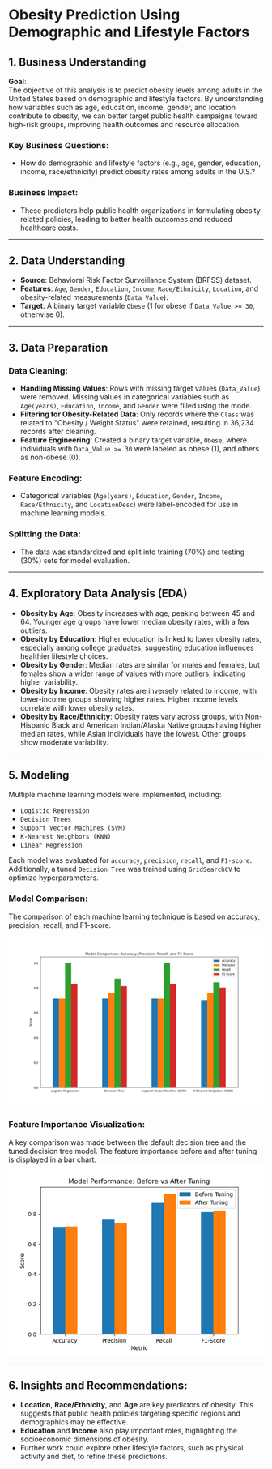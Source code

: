# Obesity Prediction Using Demographic and Lifestyle Factors

## 1. Business Understanding

**Goal**:  
The objective of this analysis is to predict obesity levels among adults in the United States based on demographic and lifestyle factors. By understanding how variables such as age, education, income, gender, and location contribute to obesity, we can better target public health campaigns toward high-risk groups, improving health outcomes and resource allocation.

### Key Business Questions:
- How do demographic and lifestyle factors (e.g., age, gender, education, income, race/ethnicity) predict obesity rates among adults in the U.S.?

### Business Impact:
- These predictors help public health organizations in formulating obesity-related policies, leading to better health outcomes and reduced healthcare costs.

---

## 2. Data Understanding

- **Source**: Behavioral Risk Factor Surveillance System (BRFSS) dataset.
- **Features**: `Age`, `Gender`, `Education`, `Income`, `Race/Ethnicity`, `Location`, and obesity-related measurements (`Data_Value`).
- **Target**: A binary target variable `Obese` (1 for obese if `Data_Value >= 30`, otherwise 0).

---

## 3. Data Preparation

### Data Cleaning:
- **Handling Missing Values**: Rows with missing target values (`Data_Value`) were removed. Missing values in categorical variables such as `Age(years)`, `Education`, `Income`, and `Gender` were filled using the mode.
- **Filtering for Obesity-Related Data**: Only records where the `Class` was related to "Obesity / Weight Status" were retained, resulting in 36,234 records after cleaning.
- **Feature Engineering**: Created a binary target variable, `Obese`, where individuals with `Data_Value >= 30` were labeled as obese (1), and others as non-obese (0).

### Feature Encoding:
- Categorical variables (`Age(years)`, `Education`, `Gender`, `Income`, `Race/Ethnicity`, and `LocationDesc`) were label-encoded for use in machine learning models.

### Splitting the Data:
- The data was standardized and split into training (70%) and testing (30%) sets for model evaluation.

---

## 4. Exploratory Data Analysis (EDA)

- **Obesity by Age**: Obesity increases with age, peaking between 45 and 64. Younger age groups have lower median obesity rates, with a few outliers.
- **Obesity by Education**: Higher education is linked to lower obesity rates, especially among college graduates, suggesting education influences healthier lifestyle choices.
- **Obesity by Gender**: Median rates are similar for males and females, but females show a wider range of values with more outliers, indicating higher variability.
- **Obesity by Income**: Obesity rates are inversely related to income, with lower-income groups showing higher rates. Higher income levels correlate with lower obesity rates.
- **Obesity by Race/Ethnicity**: Obesity rates vary across groups, with Non-Hispanic Black and American Indian/Alaska Native groups having higher median rates, while Asian individuals have the lowest. Other groups show moderate variability.

---

## 5. Modeling

Multiple machine learning models were implemented, including:

- `Logistic Regression`
- `Decision Trees`
- `Support Vector Machines (SVM)`
- `K-Nearest Neighbors (KNN)`
- `Linear Regression`

Each model was evaluated for `accuracy`, `precision`, `recall`, and `F1-score`. Additionally, a tuned `Decision Tree` was trained using `GridSearchCV` to optimize hyperparameters.

### Model Comparison:
The comparison of each machine learning technique is based on accuracy, precision, recall, and F1-score.

![Model Comparison](https://github.com/genyngambia/Capstone_Project/blob/capstone_project/Capstone_Project/images/model_comparison.png)

### Feature Importance Visualization:
A key comparison was made between the default decision tree and the tuned decision tree model. The feature importance before and after tuning is displayed in a bar chart.
![Model Performance Comparison](https://github.com/genyngambia/Capstone_Project/blob/capstone_project/Capstone_Project/images/model_performance_comparison.png)

---

## 6. Insights and Recommendations:

- **Location**, **Race/Ethnicity**, and **Age** are key predictors of obesity. This suggests that public health policies targeting specific regions and demographics may be effective.
- **Education** and **Income** also play important roles, highlighting the socioeconomic dimensions of obesity.
- Further work could explore other lifestyle factors, such as physical activity and diet, to refine these predictions.
